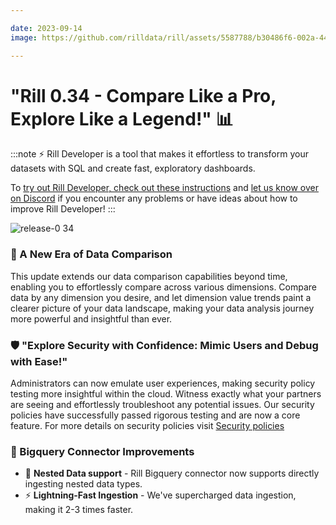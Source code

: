 ```yaml
---

date: 2023-09-14
image: https://github.com/rilldata/rill/assets/5587788/b30486f6-002a-445d-8a1b-955b6ec0066d

---
```


# "Rill 0.34 - Compare Like a Pro, Explore Like a Legend!" 📊

:::note
⚡ Rill Developer is a tool that makes it effortless to transform your datasets with SQL and create fast, exploratory dashboards.

To [try out Rill Developer, check out these instructions](../../install) and [let us know over on Discord](https://bit.ly/3bbcSl9) if you encounter any problems or have ideas about how to improve Rill Developer!
:::

![release-0 34](https://cdn.rilldata.com/docs/release-notes/release-0.34-gif)

### 🌈 A New Era of Data Comparison 

This update extends our data comparison capabilities beyond time, enabling you to effortlessly compare across various dimensions.
Compare data by any dimension you desire, and let dimension value trends paint a clearer picture of your data landscape,
making your data analysis journey more powerful and insightful than ever.

### 🛡️ "Explore Security with Confidence: Mimic Users and Debug with Ease!"
Administrators can now emulate user experiences, making security policy testing more insightful within the cloud.
Witness exactly what your partners are seeing and effortlessly troubleshoot any potential issues.
Our security policies have successfully passed rigorous testing and are now a core feature.
For more details on security policies visit [Security policies](../../develop/security)

### 🌟 Bigquery Connector Improvements 
- 🌟 **Nested Data support** - Rill Bigquery connector now supports directly ingesting nested data types. 
- ⚡ **Lightning-Fast Ingestion** - We've supercharged data ingestion, making it 2-3 times faster. 
